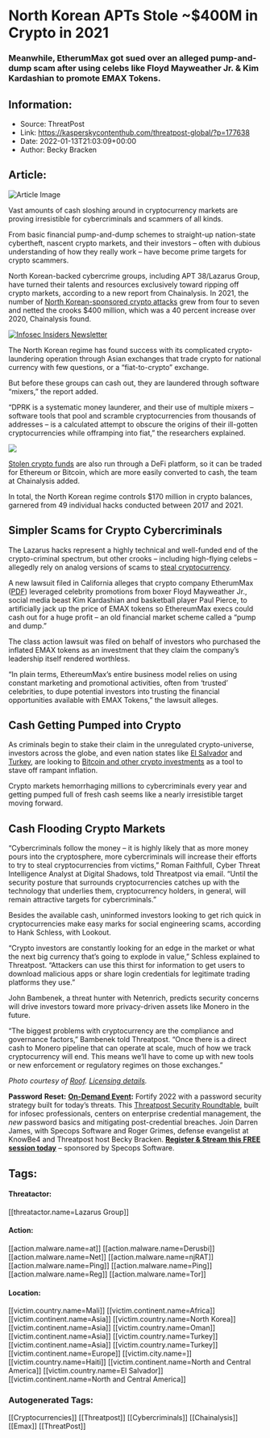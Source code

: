 # North Korean APTs Stole ~$400M in Crypto in 2021
### Meanwhile, EtherumMax got sued over an alleged pump-and-dump scam after using celebs like Floyd Mayweather Jr. & Kim Kardashian to promote   EMAX Tokens.

## Information:
+ Source: ThreatPost
+ Link: https://kasperskycontenthub.com/threatpost-global/?p=177638
+ Date: 2022-01-13T21:03:09+00:00
+ Author: Becky Bracken


## Article:
![Article Image](https://media.threatpost.com/wp-content/uploads/sites/103/2022/01/13155456/Mayweather-1.jpeg)

Vast amounts of cash sloshing around in cryptocurrency markets are proving irresistible for cybercriminals and scammers of all kinds.


From basic financial pump-and-dump schemes to straight-up nation-state cybertheft, nascent crypto markets, and their investors – often with dubious understanding of how they really work – have become prime targets for crypto scammers.


North Korean-backed cybercrime groups, including APT 38/Lazarus Group, have turned their talents and resources exclusively toward ripping off crypto markets, according to a new report from Chainalysis. In 2021, the number of [North Korean-sponsored crypto attacks](https://blog.chainalysis.com/reports/north-korean-hackers-have-prolific-year-as-their-total-unlaundered-cryptocurrency-holdings-reach-all-time-high/) grew from four to seven and netted the crooks $400 million, which was a 40 percent increase over 2020, Chainalysis found.


[![Infosec Insiders Newsletter](https://media.threatpost.com/wp-content/uploads/sites/103/2021/07/10165815/infosec_insiders_in_article_promo.png)](https://threatpost.com/infosec-insider-subscription-page/?utm_source=ART&utm_medium=ART&utm_campaign=InfosecInsiders_Newsletter_Promo/)  

The North Korean regime has found success with its complicated crypto-laundering operation through Asian exchanges that trade crypto for national currency with few questions, or a “fiat-to-crypto” exchange.


But before these groups can cash out, they are laundered through software “mixers,” the report added.


“DPRK is a systematic money launderer, and their use of multiple mixers – software tools that pool and scramble cryptocurrencies from thousands of addresses – is a calculated attempt to obscure the origins of their ill-gotten cryptocurrencies while offramping into fiat,” the researchers explained.


[![](https://media.threatpost.com/wp-content/uploads/sites/103/2022/01/13160918/chainalysis-chart-e1642108171462.png)](https://media.threatpost.com/wp-content/uploads/sites/103/2022/01/13160918/chainalysis-chart-e1642108171462.png)


[Stolen crypto funds](https://threatpost.com/telegram-steal-crypto-wallet-credentials/177266/) are also run through a DeFi platform, so it can be traded for Ethereum or Bitcoin, which are more easily converted to cash, the team at Chainalysis added.


In total, the North Korean regime controls $170 million in crypto balances, garnered from 49 individual hacks conducted between 2017 and 2021.


**Simpler Scams for Crypto Cybercriminals**
-------------------------------------------


The Lazarus hacks represent a highly technical and well-funded end of the crypto-criminal spectrum, but other crooks – including high-flying celebs – allegedly rely on analog versions of scams to [steal cryptocurrency](https://threatpost.com/cryptomining-attack-exploits-docker-api-misconfiguration-since-2019/177299/).


A new lawsuit filed in California alleges that crypto company EtherumMax ([PDF](https://heitnerlegal.com/wp-content/uploads/Lawsuit-v-Mayweather-Kardashian-Pierce.pdf)) leveraged celebrity promotions from boxer Floyd Mayweather Jr., social media beast Kim Kardashian and basketball player Paul Pierce, to artificially jack up the price of EMAX tokens so EthereumMax execs could cash out for a huge profit – an old financial market scheme called a “pump and dump.”


The class action lawsuit was filed on behalf of investors who purchased the inflated EMAX tokens as an investment that they claim the company’s leadership itself rendered worthless.


“In plain terms, EthereumMax’s entire business model relies on using constant marketing and promotional activities, often from ‘trusted’ celebrities, to dupe potential investors into trusting the financial opportunities available with EMAX Tokens,” the lawsuit alleges.


**Cash Getting Pumped into Crypto**
-----------------------------------


As criminals begin to stake their claim in the unregulated crypto-universe, investors across the globe, and even nation states like [El Salvador](https://www.reuters.com/markets/rates-bonds/el-salvador-plans-first-bitcoin-city-backed-by-bitcoin-bonds-2021-11-21/) and [Turkey](https://www.coindesk.com/policy/2021/12/24/turkey-president-erdogan-to-send-crypto-law-to-parliament-report/), are looking to [Bitcoin and other crypto investments](https://www.barrons.com/articles/things-to-know-today-51642068176) as a tool to stave off rampant inflation.


Crypto markets hemorrhaging millions to cybercriminals every year and getting pumped full of fresh cash seems like a nearly irresistible target moving forward.


**Cash Flooding Crypto Markets**
--------------------------------


“Cybercriminals follow the money – it is highly likely that as more money pours into the cryptosphere, more cybercriminals will increase their efforts to try to steal cryptocurrencies from victims,” Roman Faithfull, Cyber Threat Intelligence Analyst at Digital Shadows, told Threatpost via email. “Until the security posture that surrounds cryptocurrencies catches up with the technology that underlies them, cryptocurrency holders, in general, will remain attractive targets for cybercriminals.”


Besides the available cash, uninformed investors looking to get rich quick in cryptocurrencies make easy marks for social engineering scams, according to Hank Schless, with Lookout.


“Crypto investors are constantly looking for an edge in the market or what the next big currency that’s going to explode in value,” Schless explained to Threatpost. “Attackers can use this thirst for information to get users to download malicious apps or share login credentials for legitimate trading platforms they use.”


John Bambenek, a threat hunter with Netenrich, predicts security concerns will drive investors toward more privacy-driven assets like Monero in the future.


“The biggest problems with cryptocurrency are the compliance and governance factors,” Bambenek told Threatpost. “Once there is a direct cash to Monero pipeline that can operate at scale, much of how we track cryptocurrency will end. This means we’ll have to come up with new tools or new enforcement or regulatory regimes on those exchanges.”


*Photo courtesy of [Roof](https://www.flickr.com/photos/65456139@N07/6009103709). [Licensing details](https://creativecommons.org/licenses/by-nd/2.0/).*


**Password** **Reset:** [**On-Demand Event**](https://threatpost.com/webinars/password-reset-claiming-control-of-credentials-to-stop-attacks/)**:** Fortify 2022 with a password security strategy built for today’s threats. This [Threatpost Security Roundtable](https://threatpost.com/webinars/password-reset-claiming-control-of-credentials-to-stop-attacks/), built for infosec professionals, centers on enterprise credential management, the *new* password basics and mitigating post-credential breaches. Join Darren James, with Specops Software and Roger Grimes, defense evangelist at KnowBe4 and Threatpost host Becky Bracken. [**Register & Stream this FREE session today**](https://threatpost.com/webinars/password-reset-claiming-control-of-credentials-to-stop-attacks/) – sponsored by Specops Software.





## Tags:

#### Threatactor:
[[threatactor.name=Lazarus Group]]

#### Action:
[[action.malware.name=at]] [[action.malware.name=Derusbi]] [[action.malware.name=Net]] [[action.malware.name=njRAT]] [[action.malware.name=Ping]] [[action.malware.name=Ping]] [[action.malware.name=Reg]] [[action.malware.name=Tor]]

#### Location:
[[victim.country.name=Mali]] [[victim.continent.name=Africa]] [[victim.continent.name=Asia]] [[victim.country.name=North Korea]] [[victim.continent.name=Asia]] [[victim.country.name=Oman]] [[victim.continent.name=Asia]] [[victim.country.name=Turkey]] [[victim.continent.name=Asia]] [[victim.country.name=Turkey]] [[victim.continent.name=Europe]] [[victim.city.name=]] [[victim.country.name=Haiti]] [[victim.continent.name=North and Central America]] [[victim.country.name=El Salvador]] [[victim.continent.name=North and Central America]]

### Autogenerated Tags:
[[Cryptocurrencies]] [[Threatpost]] [[Cybercriminals]] [[Chainalysis]] [[Emax]] [[ThreatPost]]

